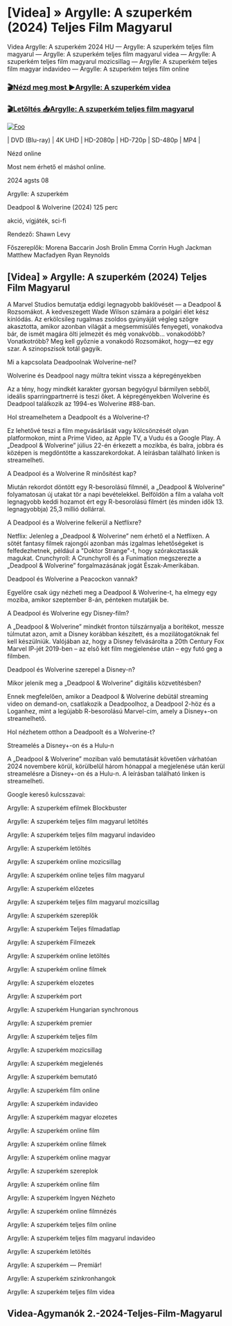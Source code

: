 <h1 tabindex="-1" class="heading-element" dir="auto">[Videa] » Argylle: A szuperkém (2024) Teljes Film Magyarul </h1>

Videa Argylle: A szuperkém 2024 HU — Argylle: A szuperkém teljes film magyarul — Argylle: A szuperkém teljes film magyarul videa — Argylle: A szuperkém teljes film magyarul mozicsillag — Argylle: A szuperkém teljes film magyar indavideo — Argylle: A szuperkém teljes film online

<h3><a href="https://dmov.fun/hu/movie/848538/argylle-gityub" rel="nofollow">🎬Nézd meg most ►Argylle: A szuperkém videa</a></h3>

<h3><a href="https://dmov.fun/hu/movie/848538/argylle-gityub" rel="nofollow">🎬Letöltés 📥Argylle: A szuperkém teljes film magyarul</a></h3>

<a href="https://dmov.fun/hu/movie/848538/argylle-gityub" rel="nofollow"><img src="https://camo.githubusercontent.com/917e6ed5c302499242165dcc02bdbce85c075fd21b35918eb9c0b771855261b8/68747470733a2f2f7374617469632e7769787374617469632e636f6d2f6d656469612f6232343966395f61646163386637306662336634356238383639313639366337376465313866337e6d76322e676966" alt="Foo" style="max-width: 100%;"></a>


| DVD (Blu-ray) | 4K UHD | HD-2080p | HD-720p | SD-480p | MP4 |

Nézd online

Most nem érhető el máshol online.

2024 agsts 08

Argylle: A szuperkém

Deadpool & Wolverine (2024) 125 perc

akció, vígjáték, sci-fi

Rendező: Shawn Levy

Főszereplők: Morena Baccarin Josh Brolin Emma Corrin Hugh Jackman Matthew Macfadyen Ryan Reynolds

## [Videa] » Argylle: A szuperkém (2024) Teljes Film Magyarul

A Marvel Studios bemutatja eddigi legnagyobb baklövését — a Deadpool & Rozsomákot. A kedveszegett Wade Wilson számára a polgári élet kész kínlódás. Az erkölcsileg rugalmas zsoldos gyúnyáját végleg szögre akasztotta, amikor azonban világát a megsemmisülés fenyegeti, vonakodva bár, de ismét magára ölti jelmezét és még vonakvóbb... vonakodóbb? Vonatkotróbb? Meg kell győznie a vonakodó Rozsomákot, hogy—ez egy szar. A szinopszisok totál gagyik.

Mi a kapcsolata Deadpoolnak Wolverine-nel?

Wolverine és Deadpool nagy múltra tekint vissza a képregényekben

Az a tény, hogy mindkét karakter gyorsan begyógyul bármilyen sebből, ideális sparringpartnerré is teszi őket. A képregényekben Wolverine és Deadpool találkozik az 1994-es Wolverine #88-ban.

Hol streamelhetem a Deadpoolt és a Wolverine-t?

Ez lehetővé teszi a film megvásárlását vagy kölcsönzését olyan platformokon, mint a Prime Video, az Apple TV, a Vudu és a Google Play. A „Deadpool & Wolverine” július 22-én érkezett a mozikba, és balra, jobbra és középen is megdöntötte a kasszarekordokat. A leírásban található linken is streamelheti.

A Deadpool és a Wolverine R minősítést kap?

Miután rekordot döntött egy R-besorolású filmnél, a „Deadpool & Wolverine” folyamatosan új utakat tör a napi bevételekkel. Belföldön a film a valaha volt legnagyobb keddi hozamot ért egy R-besorolású filmért (és minden idők 13. legnagyobbja) 25,3 millió dollárral.

A Deadpool és a Wolverine felkerül a Netflixre?

Netflix: Jelenleg a „Deadpool & Wolverine” nem érhető el a Netflixen. A sötét fantasy filmek rajongói azonban más izgalmas lehetőségeket is felfedezhetnek, például a "Doktor Strange"-t, hogy szórakoztassák magukat. Crunchyroll: A Crunchyroll és a Funimation megszerezte a „Deadpool & Wolverine” forgalmazásának jogát Észak-Amerikában.

Deadpool és Wolverine a Peacockon vannak?

Egyelőre csak úgy nézheti meg a Deadpool & Wolverine-t, ha elmegy egy moziba, amikor szeptember 8-án, pénteken mutatják be.

A Deadpool és Wolverine egy Disney-film?

A „Deadpool & Wolverine” mindkét fronton túlszárnyalja a borítékot, messze túlmutat azon, amit a Disney korábban készített, és a mozilátogatóknak fel kell készülniük. Valójában az, hogy a Disney felvásárolta a 20th Century Fox Marvel IP-jét 2019-ben – az első két film megjelenése után – egy futó geg a filmben.

Deadpool és Wolverine szerepel a Disney-n?

Mikor jelenik meg a „Deadpool & Wolverine” digitális közvetítésben?

Ennek megfelelően, amikor a Deadpool & Wolverine debütál streaming video on demand-on, csatlakozik a Deadpoolhoz, a Deadpool 2-höz és a Loganhez, mint a legújabb R-besorolású Marvel-cím, amely a Disney+-on streamelhető.

Hol nézhetem otthon a Deadpoolt és a Wolverine-t?

Streamelés a Disney+-on és a Hulu-n

A „Deadpool & Wolverine” moziban való bemutatását követően várhatóan 2024 novembere körül, körülbelül három hónappal a megjelenése után kerül streamelésre a Disney+-on és a Hulu-n. A leírásban található linken is streamelheti.

Google kereső kulcsszavai:

Argylle: A szuperkém efilmek Blockbuster

Argylle: A szuperkém teljes film magyarul letöltés

Argylle: A szuperkém teljes film magyarul indavideo

Argylle: A szuperkém letöltés

Argylle: A szuperkém online mozicsillag

Argylle: A szuperkém online teljes film magyarul

Argylle: A szuperkém előzetes

Argylle: A szuperkém teljes film magyarul mozicsillag

Argylle: A szuperkém szereplők

Argylle: A szuperkém Teljes filmadatlap

Argylle: A szuperkém Filmezek

Argylle: A szuperkém online letöltés

Argylle: A szuperkém online filmek

Argylle: A szuperkém elozetes

Argylle: A szuperkém port

Argylle: A szuperkém Hungarian synchronous

Argylle: A szuperkém premier

Argylle: A szuperkém teljes film

Argylle: A szuperkém mozicsillag

Argylle: A szuperkém megjelenés

Argylle: A szuperkém bemutató

Argylle: A szuperkém film online

Argylle: A szuperkém indavideo

Argylle: A szuperkém magyar elozetes

Argylle: A szuperkém online film

Argylle: A szuperkém online filmek

Argylle: A szuperkém online magyar

Argylle: A szuperkém szereplok

Argylle: A szuperkém online film

Argylle: A szuperkém Ingyen Nézheto

Argylle: A szuperkém online filmnézés

Argylle: A szuperkém teljes film online

Argylle: A szuperkém teljes film magyarul indavideo

Argylle: A szuperkém letöltés

Argylle: A szuperkém — Premiär!

Argylle: A szuperkém szinkronhangok

Argylle: A szuperkém teljes film videa

## Videa-Agymanók 2.-2024-Teljes-Film-Magyarul

